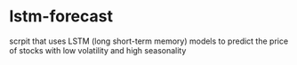 # lstm-forecast
scrpit that uses LSTM (long short-term memory) models to predict the price of stocks with low volatility and high seasonality
